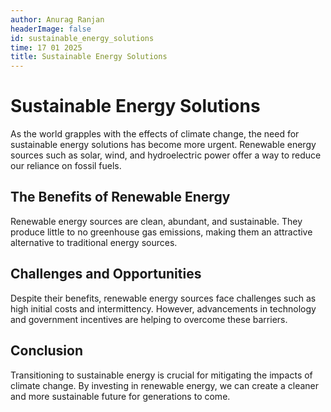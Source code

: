 ```yaml
---
author: Anurag Ranjan
headerImage: false
id: sustainable_energy_solutions
time: 17 01 2025
title: Sustainable Energy Solutions
---
```


# Sustainable Energy Solutions

As the world grapples with the effects of climate change, the need for sustainable energy solutions has become more urgent. Renewable energy sources such as solar, wind, and hydroelectric power offer a way to reduce our reliance on fossil fuels.

## The Benefits of Renewable Energy

Renewable energy sources are clean, abundant, and sustainable. They produce little to no greenhouse gas emissions, making them an attractive alternative to traditional energy sources.

## Challenges and Opportunities

Despite their benefits, renewable energy sources face challenges such as high initial costs and intermittency. However, advancements in technology and government incentives are helping to overcome these barriers.

## Conclusion

Transitioning to sustainable energy is crucial for mitigating the impacts of climate change. By investing in renewable energy, we can create a cleaner and more sustainable future for generations to come.